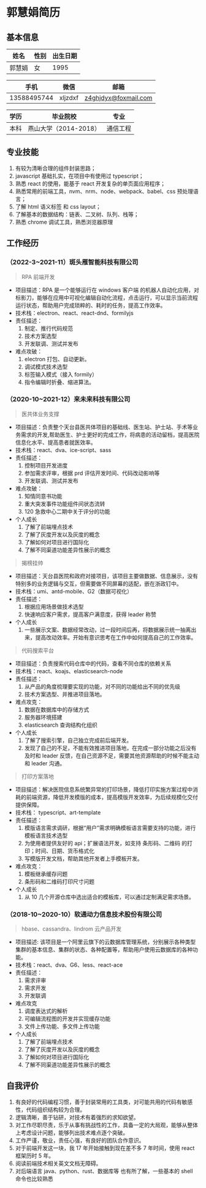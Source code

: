 # 郭慧娟简历

## 基本信息

| 姓名   | 性别 | 出生日期 |
| ------ | ---- | -------- |
| 郭慧娟 | 女   | 1995     |

| 手机        | 微信    | 邮箱                 |
| ----------- | ------- | -------------------- |
| 13588495744 | xljzdxf | z4ghjdyx@foxmail.com |

| 学历 | 毕业院校              | 专业     |
| ---- | --------------------- | -------- |
| 本科 | 燕山大学（2014-2018） | 通信工程 |

## 专业技能

1. 有较为清晰合理的组件封装思路；
2. javascript 基础扎实，在项目中有使用过 typescript；
3. 熟悉 react 的使用，能基于 react 开发复杂的单页面应用程序；
4. 熟悉常用的前端工具，nvm、nrm、node、webpack、babel、css 预处理语言；
5. 了解 html 语义标签 和 css layout；
6. 了解基本的数据结构：链表、二叉树、队列、栈等；
7. 熟悉 chrome 调试工具，熟悉浏览器原理

## 工作经历

### （2022-3~2021-11）斑头雁智能科技有限公司

> RPA 前端开发

- 项目描述：RPA 是一个能够运行在 windows 客户端 的机器人自动化应用，对标影刀，能够在应用中可视化编辑自动化流程，点击运行，可以显示当前流程运行状态，帮助用户完成琐粹的、耗时的任务，提高工作效率。
- 技术栈：electron、react、react-dnd、formilyjs
- 责任描述：
  1. 制定、推行代码规范
  2. 技术方案选型
  3. 开发联调、测试并发布
- 难点攻破：
  1. electron 打包、自动更新。
  2. 调试模式技术选型
  3. 标签输入模式（接入 formily）
  4. 指令编辑时折叠、缩进算法。

### （2020-10~2021-12）来未来科技有限公司

> 医共体业务支撑

- 项目描述：负责整个天台县医共体项目的基础线、医生站、护士站、手术等业务需求的开发,帮助医生、护士更好的完成工作，将病患的活动留档，提高医院信息化水平、提高患者就医效率。
- 技术栈：react、dva、ice-script、sass
- 责任描述：
  1. 控制项目开发进度
  2. 参加需求评审，根据 prd 评估开发时间、代码改动影响等
  3. 开发联调、测试并发布
- 难点攻破：
  1. 知情同意书功能
  2. 重大突发事件功能组件间状态流转
  3. 120 急救中心二期中关于评分的功能
- 个人成长
  1. 了解了前端埋点技术
  2. 了解了灰度开发以及灰度的概念
  3. 了解如何对项目进行国际化
  4. 了解不同渠道功能差异性展示的概念

> 揭榜挂帅

- 项目描述：天台县医院和政府对接项目，该项目主要做数据、信息展示，没有特别多的业务逻辑与交互，但需要做不同屏幕的适配，嵌在浙政钉中。
- 技术栈：umi、antd-mobile、G2（数据可视化）
- 责任描述：
  1. 根据应用场景做技术选型
  2. 快速响应客户需求，提高客户满意度，获得 leader 称赞
- 个人成长
  1. 一些展示文案、数据经常改动，过一段时间后再，将数据展示统一抽离出来，提高改动效率。开始有意识思考在工作中如何提高自己的工作效率。

> 代码搜索平台

- 项目描述：负责搜索代码仓库中的代码，查看不同仓库的依赖关系
- 技术栈：react、koajs、elasticsearch-node
- 责任描述：
  1. 从产品的角度梳理要实现的功能，对不同的功能给出不同的优先级
  2. 技术方案选型、并推进项目落地。
- 难点攻克：
  1. 数据在数据库中的存储方式
  2. 服务器环境搭建
  3. elasticsearch 查询结构化组织
- 个人成长
  1. 了解了搜索引擎，自己独立完成前后端开发。
  2. 发现了自己的不足，不能有效推进项目落地，在完成一部分功能之后没有及时和 leader 反馈，在自己资源不足，需要其他资源帮助的时候不能主动和 leader 沟通。

> 打印方案落地

- 项目描述：解决医院信息系统繁异常的打印场景，降低打印实施方案过程中消耗的前端资源，降低开发模版的成本，提高模版开发效率，为后续规模化交付提供保障。
- 技术栈： typescript、art-template
- 责任描述：
  1. 模版语言需求调研，根据“用户”需求明确模板语言需要支持的功能，进行模板语言技术选型
  2. 为使用者提供友好的 api；扩展语法开发，如支持 条形码、二维码 的打印；时间、日期、货币格式化
  3. 写模版开发文档，帮助其他开发者上手模板开发。
- 难点攻克：
  1. 模板继承缓存问题
  2. 条形码和二维码打印尺寸问题
- 个人成长
  1. 从 10 几个开源仓库中选出适合的模板库，可以通过定制满足需求场景。

### （2018-10~2020-10）软通动力信息技术股份有限公司

> hbase、cassandra、lindrom 云产品开发

- 项目描述: 该项目是一个阿里云旗下的云数据库管理系统，分别展示各种类型集群的基本信息、集群的状态、各种配置等，帮助用户使用云数据库的各种功能。
- 技术栈：react、dva、G6、less、react-ace
- 责任描述：
  1. 需求评审
  2. 需求开发
  3. 开发联调
- 难点攻克
  1. 调度表达式的解析
  2. 可编辑流程图的开发并实现缓存功能
  3. 文件上传功能、多文件上传功能
- 个人成长
  1. 了解了前端埋点技术
  2. 了解了灰度开发以及灰度的概念
  3. 了解如何对项目进行国际化
  4. 了解不同渠道功能差异性展示的概念

## 自我评价

1. 有良好的代码编程习惯，善于封装常用的工具类，对可能共用的代码有敏感性，代码组织结构较为合理。
2. 逻辑清晰，善于钻研，对技术有着强烈的求知欲望。
3. 对工作尽职尽责，乐于从事有挑战性的工作，具备一定的大局观，能够从整体上考虑设计问题，能够列出技术难点逐个突破。
4. 工作严谨，敬业，责任心强，有良好的团队合作意识。
5. 对于前端开发这一块，我 17 年开始接触到现在差不多 7 年时间，使用 react 框架历时 5 年。
6. 阅读前端技术相关英文文档无障碍。
7. 对后端语言 java、python、rust、数据库等 也有所了解，一些基本的 shell 命令也比较熟悉
